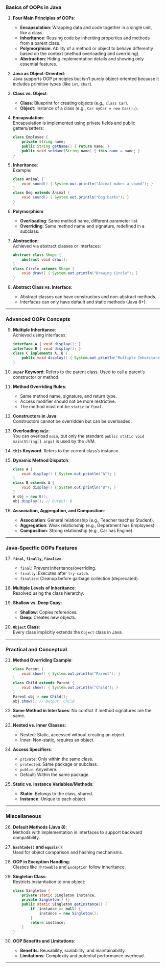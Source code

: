 ### **Basics of OOPs in Java**
1. **Four Main Principles of OOPs**:
   - **Encapsulation**: Wrapping data and code together in a single unit, like a class.
   - **Inheritance**: Reusing code by inheriting properties and methods from a parent class.
   - **Polymorphism**: Ability of a method or object to behave differently based on the context (method overloading and overriding).
   - **Abstraction**: Hiding implementation details and showing only essential features.

2. **Java as Object-Oriented**:  
   Java supports OOP principles but isn’t purely object-oriented because it includes primitive types (like `int`, `char`).

3. **Class vs. Object**:  
   - **Class**: Blueprint for creating objects (e.g., `class Car`).
   - **Object**: Instance of a class (e.g., `Car myCar = new Car();`).

4. **Encapsulation**:  
   Encapsulation is implemented using private fields and public getters/setters:
   ```java
   class Employee {
       private String name;
       public String getName() { return name; }
       public void setName(String name) { this.name = name; }
   }
   ```

5. **Inheritance**:  
   Example:
   ```java
   class Animal {
       void sound() { System.out.println("Animal makes a sound"); }
   }
   class Dog extends Animal {
       void sound() { System.out.println("Dog barks"); }
   }
   ```

6. **Polymorphism**:  
   - **Overloading**: Same method name, different parameter list.
   - **Overriding**: Same method name and signature, redefined in a subclass.

7. **Abstraction**:  
   Achieved via abstract classes or interfaces:
   ```java
   abstract class Shape {
       abstract void draw();
   }
   class Circle extends Shape {
       void draw() { System.out.println("Drawing Circle"); }
   }
   ```

8. **Abstract Class vs. Interface**:  
   - Abstract classes can have constructors and non-abstract methods.
   - Interfaces can only have default and static methods (Java 8+).

---

### **Advanced OOPs Concepts**
9. **Multiple Inheritance**:  
   Achieved using interfaces:
   ```java
   interface A { void display(); }
   interface B { void display(); }
   class C implements A, B {
       public void display() { System.out.println("Multiple Inheritance"); }
   }
   ```

10. **`super` Keyword**: Refers to the parent class. Used to call a parent’s constructor or method.

11. **Method Overriding Rules**:  
    - Same method name, signature, and return type.
    - Access modifier should not be more restrictive.
    - The method must not be `static` or `final`.

12. **Constructors in Java**:  
    Constructors cannot be overridden but can be overloaded.

13. **Overloading `main`**:  
    You can overload `main`, but only the standard `public static void main(String[] args)` is used by the JVM.

14. **`this` Keyword**: Refers to the current class’s instance.

15. **Dynamic Method Dispatch**:  
    ```java
    class A {
        void display() { System.out.println("A"); }
    }
    class B extends A {
        void display() { System.out.println("B"); }
    }
    A obj = new B();
    obj.display(); // Output: B
    ```

16. **Association, Aggregation, and Composition**:  
    - **Association**: General relationship (e.g., Teacher teaches Student).
    - **Aggregation**: Weak relationship (e.g., Department has Employees).
    - **Composition**: Strong relationship (e.g., Car has Engine).

---

### **Java-Specific OOPs Features**
17. **`final`, `finally`, `finalize`**:
    - `final`: Prevent inheritance/overriding.
    - `finally`: Executes after `try-catch`.
    - `finalize`: Cleanup before garbage collection (deprecated).

18. **Multiple Levels of Inheritance**:  
    Resolved using the class hierarchy.

19. **Shallow vs. Deep Copy**:  
    - **Shallow**: Copies references.
    - **Deep**: Creates new objects.

20. **`Object` Class**:  
    Every class implicitly extends the `Object` class in Java.

---

### **Practical and Conceptual**
21. **Method Overriding Example**:
    ```java
    class Parent {
        void show() { System.out.println("Parent"); }
    }
    class Child extends Parent {
        void show() { System.out.println("Child"); }
    }
    Parent obj = new Child();
    obj.show(); // Output: Child
    ```

22. **Same Method in Interfaces**: No conflict if method signatures are the same.

23. **Nested vs. Inner Classes**:  
    - Nested: Static, accessed without creating an object.
    - Inner: Non-static, requires an object.

24. **Access Specifiers**:  
    - `private`: Only within the same class.
    - `protected`: Same package or subclass.
    - `public`: Anywhere.
    - Default: Within the same package.

25. **Static vs. Instance Variables/Methods**:  
    - **Static**: Belongs to the class, shared.
    - **Instance**: Unique to each object.

---

### **Miscellaneous**
26. **Default Methods (Java 8)**:  
    Methods with implementation in interfaces to support backward compatibility.

27. **`hashCode()` and `equals()`**:  
    Used for object comparison and hashing mechanisms.

28. **OOP in Exception Handling**:  
    Classes like `Throwable` and `Exception` follow inheritance.

29. **Singleton Class**:  
    Restricts instantiation to one object:
    ```java
    class Singleton {
        private static Singleton instance;
        private Singleton() {}
        public static Singleton getInstance() {
            if (instance == null) {
                instance = new Singleton();
            }
            return instance;
        }
    }
    ```

30. **OOP Benefits and Limitations**:  
    - **Benefits**: Reusability, scalability, and maintainability.
    - **Limitations**: Complexity and potential performance overhead.

---
